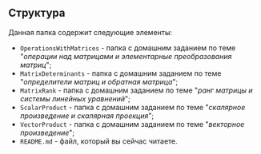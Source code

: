 ## Структура

Данная папка содержит следующие элементы:

* `OperationsWithMatrices` - папка с домашним заданием по теме "*операции над матрицами и элементарные преобразования матриц*";
* `MatrixDeterminants` - папка с домашним заданием по теме "*определители матриц и обратная матрица*";
* `MatrixRank` - папка с домашним заданием по теме "*ранг матрицы и системы линейных уравнений*";
* `ScalarProduct` - папка с домашним заданием по теме "*скалярное произведение и скалярная проекция*";
* `VectorProduct` - папка с домашним заданием по теме "*векторное произведение*";
* `README.md` - файл, который вы сейчас читаете.